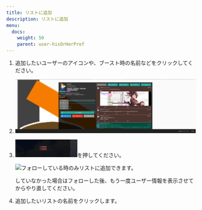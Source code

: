 ```yaml
---
title: リストに追加
description: リストに追加
menu:
  docs:
    weight: 50
    parent: user-hisOrHerProf
---
```


1. 追加したいユーザーのアイコンや、ブースト時の名前などをクリックしてください。
2. ![user1](https://raw.githubusercontent.com/cutls/TheDeskDocs/master/media/user1.png)
3. ![user17](https://raw.githubusercontent.com/cutls/TheDeskDocs/master/media/user17.png)を押してください。  

   <img src="https://twemoji.maxcdn.com/v/12.1.6/72x72/26a0.png" width="20">フォローしている時のみリストに追加できます。  

   していなかった場合はフォローした後、もう一度ユーザー情報を表示させてからやり直してください。  

4. 追加したいリストの名前をクリックします。

